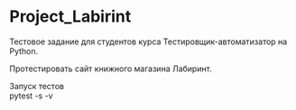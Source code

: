 # Project_Labirint

Тестовое задание для студентов курса Тестировщик-автоматизатор на Python.

Протестировать сайт книжного магазина Лабиринт.

Запуск тестов  
pytest -s -v
